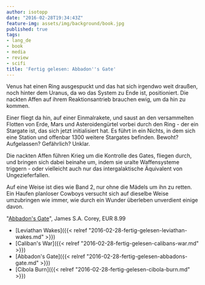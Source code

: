 ```yaml
---
author: isotopp
date: "2016-02-28T19:34:43Z"
feature-img: assets/img/background/book.jpg
published: true
tags:
- lang_de
- book
- media
- review
- scifi
title: 'Fertig gelesen: Abbadon''s Gate'
---
```

Venus hat einen Ring ausgespuckt und das hat sich irgendwo weit draußen, noch hinter dem Uranus, da wo das System zu Ende ist, positioniert. Die nackten Affen auf ihrem Reaktionsantrieb brauchen ewig, um da hin zu kommen.

Einer fliegt da hin, auf einer Einmalrakete, und saust an den versammelten Flotten von Erde, Mars und Asteroidengürtel vorbei durch den Ring - der ein Stargate ist, das sich jetzt initialisiert hat. Es führt in ein Nichts, in dem sich eine Station und offenbar 1300 weitere Stargates befinden. Bewoht? Aufgelassen? Gefährlich? Unklar.

Die nackten Affen führen Krieg um die Kontrolle des Gates, fliegen durch, und bringen sich dabei beinahe um, indem sie uralte Waffensysteme triggern - oder vielleicht auch nur das intergalaktische Äquivalent von Ungezieferfallen.

Auf eine Weise ist dies wie Band 2, nur ohne die Mädels um ihn zu retten. Ein Haufen planloser Cowboys versucht sich auf dieselbe Weise umzubringen wie immer, wie durch ein Wunder überleben unverdient einige davon.

"[Abbadon's Gate](http://www.amazon.de/dp/B009SQ018I)", James S.A. Corey, EUR 8.99

- [Leviathan Wakes]({{< relref "2016-02-28-fertig-gelesen-leviathan-wakes.md" >}})
- [Caliban's War]({{< relref "2016-02-28-fertig-gelesen-calibans-war.md" >}})
- [Abbadon's Gate]({{< relref "2016-02-28-fertig-gelesen-abbadons-gate.md" >}})
- [Cibola Burn]({{< relref "2016-02-28-fertig-gelesen-cibola-burn.md" >}})
